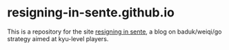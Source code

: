 # resigning-in-sente.github.io

This is a repository for the site [resigning in sente](https://resigning-in-sente.github.io), a blog on baduk/weiqi/go strategy aimed at kyu-level players.
